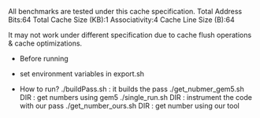 All benchmarks are tested under this cache specification.
Total Address Bits:64
Total Cache Size (KB):1
Associativity:4
Cache Line Size (B):64

It may not work under different specification due to cache flush operations & cache optimizations.

* Before running
- set environment variables in export.sh

* How to run?
./buildPass.sh : it builds the pass
./get_nubmer_gem5.sh DIR : get numbers using gem5
./single_run.sh DIR : instrument the code with our pass
./get_number_ours.sh DIR : get number using our tool
